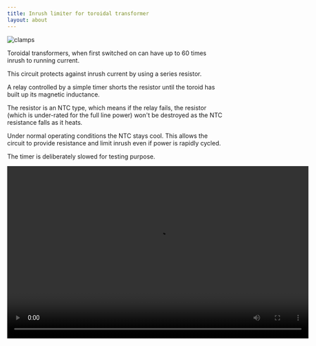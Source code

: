 ```yaml
---
title: Inrush limiter for toroidal transformer 
layout: about
---
```


![clamps](http://s3.julian1.io/rx100/smaller/DSC01877.JPG)

Toroidal transformers, when first switched on can have up to 60 times inrush to running current. 

This circuit protects against inrush current by using a series resistor.

A relay controlled by a simple timer shorts the resistor until the toroid has built up its magnetic inductance.

The resistor is an NTC type, which means if the relay fails, the resistor (which is under-rated for the full line power) won't be destroyed as the NTC resistance falls as it heats.

Under normal operating conditions the NTC stays cool. This allows the circuit to provide resistance and limit inrush even if power is rapidly cycled. 

The timer is deliberately slowed for testing purpose. 

 <video width="700" height="400" controls>
  <source src="http://s3.julian1.io/rx100/100ANV01/MAH01872.MP4" type="video/mp4">
  <source src="http://s3.julian1.io/rx100/100ANV01/MAH01872.MP4" type="video/ogg">
  Your browser does not support the video tag.
</video> 


